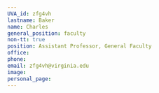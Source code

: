 ```yaml
---
UVA_id: zfg4vh
lastname: Baker
name: Charles
general_position: faculty
non-tt: true
position: Assistant Professor, General Faculty
office:
phone: 
email: zfg4vh@virginia.edu
image: 
personal_page:
---
```


